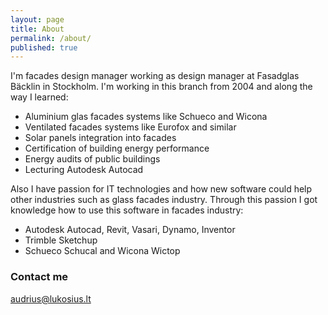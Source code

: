 ```yaml
---
layout: page
title: About
permalink: /about/
published: true
---
```


I'm facades design manager working as design manager at Fasadglas Bäcklin in Stockholm. I'm working in this branch from 2004 and along the way I learned:

- Aluminium glas facades systems like Schueco and Wicona
- Ventilated facades systems like Eurofox and similar
- Solar panels integration into facades
- Certification of building energy performance
- Energy audits of public buildings
- Lecturing Autodesk Autocad


Also I have passion for IT technologies and how new software could help other industries such as glass facades industry. Through this passion I got knowledge how to use this software in facades industry:

- Autodesk Autocad, Revit, Vasari, Dynamo, Inventor
- Trimble Sketchup
- Schueco Schucal and Wicona Wictop


### Contact me

[audrius@lukosius.lt](mailto:audrius@lukosius.lt)